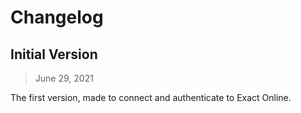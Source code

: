 # Changelog

## Initial Version

> June 29, 2021

The first version, made to connect and authenticate to Exact Online.